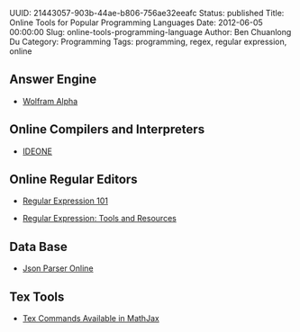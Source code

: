 UUID: 21443057-903b-44ae-b806-756ae32eeafc
Status: published
Title: Online Tools for Popular Programming Languages
Date: 2012-06-05 00:00:00
Slug: online-tools-programming-language
Author: Ben Chuanlong Du
Category: Programming
Tags: programming, regex, regular expression, online

## Answer Engine

- [Wolfram Alpha](http://www.wolframalpha.com/)

## Online Compilers and Interpreters

- [IDEONE](http://ideone.com/)

## Online Regular Editors

- [Regular Expression 101](https://regex101.com/)

- [Regular Expression: Tools and Resources](http://www.hongkiat.com/blog/regular-expression-tools-resources/)

## Data Base

- [Json Parser Online](http://json.parser.online.fr/)

## Tex Tools

- [Tex Commands Available in MathJax](http://www.onemathematicalcat.org/MathJaxDocumentation/TeXSyntax.htm)
